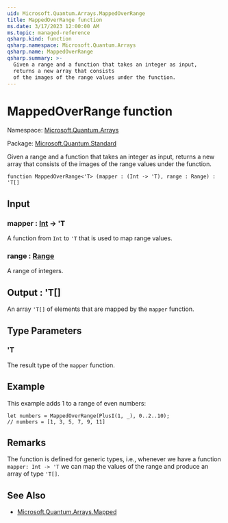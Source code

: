 ```yaml
---
uid: Microsoft.Quantum.Arrays.MappedOverRange
title: MappedOverRange function
ms.date: 3/17/2023 12:00:00 AM
ms.topic: managed-reference
qsharp.kind: function
qsharp.namespace: Microsoft.Quantum.Arrays
qsharp.name: MappedOverRange
qsharp.summary: >-
  Given a range and a function that takes an integer as input,
  returns a new array that consists
  of the images of the range values under the function.
---
```


# MappedOverRange function

Namespace: [Microsoft.Quantum.Arrays](xref:Microsoft.Quantum.Arrays)

Package: [Microsoft.Quantum.Standard](https://nuget.org/packages/Microsoft.Quantum.Standard)


Given a range and a function that takes an integer as input,returns a new array that consistsof the images of the range values under the function.

```qsharp
function MappedOverRange<'T> (mapper : (Int -> 'T), range : Range) : 'T[]
```


## Input

### mapper : [Int](xref:microsoft.quantum.qsharp.valueliterals#int-literals) -> 'T

A function from `Int` to `'T` that is used to map range values.


### range : [Range](xref:microsoft.quantum.qsharp.valueliterals#range-literals)

A range of integers.



## Output : 'T[]

An array `'T[]` of elements that are mapped by the `mapper` function.

## Type Parameters

### 'T

The result type of the `mapper` function.

## Example

This example adds 1 to a range of even numbers:```qsharplet numbers = MappedOverRange(PlusI(1, _), 0..2..10);// numbers = [1, 3, 5, 7, 9, 11]```

## Remarks

The function is defined for generic types, i.e., whenever we havea function `mapper: Int -> 'T` we can map the valuesof the range and produce an array of type `'T[]`.

## See Also

- [Microsoft.Quantum.Arrays.Mapped](xref:Microsoft.Quantum.Arrays.Mapped)
